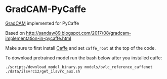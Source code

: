 # GradCAM-PyCaffe

[GradCAM](https://github.com/ramprs/grad-cam) implemented for PyCaffe

Based on http://sandaw89.blogspot.com/2017/08/gradcam-implementation-in-pycaffe.html

Make sure to first install [Caffe](https://github.com/BVLC/caffe) and set `caffe_root` at the top of the code.

To download pretrained model run the bash below after you installed caffe:

```
./scripts/download_model_binary.py models/bvlc_reference_caffenet
./data/ilsvrc12/get_ilsvrc_aux.sh
```
